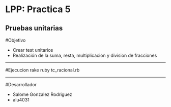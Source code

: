LPP: Practica 5   
================

Pruebas unitarias
------------


#Objetivo

- Crear test unitarios
- Realización de la suma, resta, multiplicacion y division de fracciones

-----------

#Ejecucion
	rake
	ruby tc_racional.rb

-------------
#Desarrollador
- Salome Gonzalez Rodriguez
- alu4031
